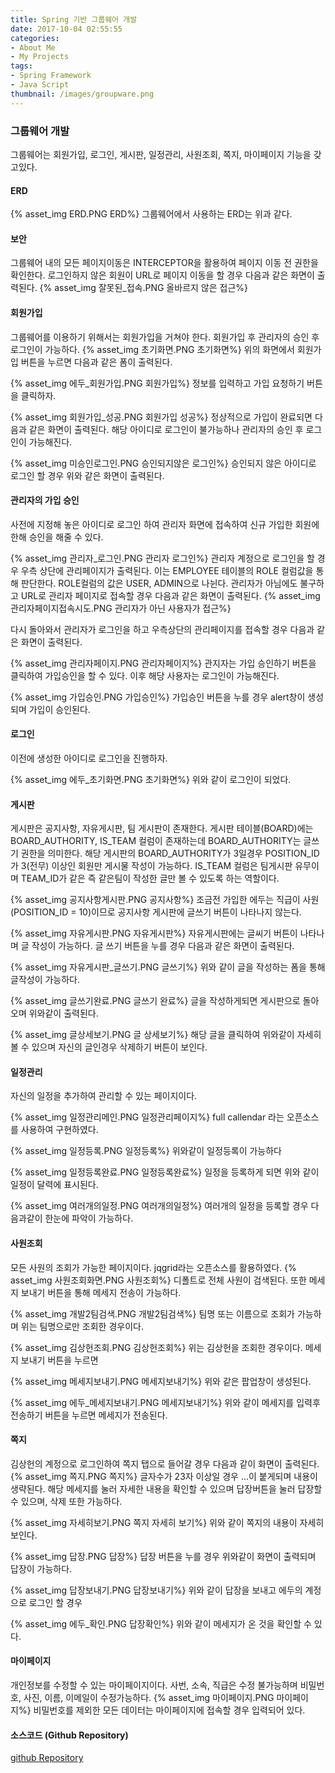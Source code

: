 ```yaml
---
title: Spring 기반 그룹웨어 개발
date: 2017-10-04 02:55:55
categories:
- About Me
- My Projects
tags:
- Spring Framework
- Java Script
thumbnail: /images/groupware.png
---
```

### 그룹웨어 개발
그룹웨어는 회원가입, 로그인, 게시판, 일정관리, 사원조회, 쪽지, 마이페이지 기능을 갖고있다.

#### ERD
{% asset_img ERD.PNG ERD%}
그룹웨어에서 사용하는 ERD는 위과 같다.

#### 보안
그룹웨어 내의 모든 페이지이동은 INTERCEPTOR을 활용하여 페이지 이동 전 권한을 확인한다. 로그인하지 않은 회원이 URL로 페이지 이동을 할 경우 다음과 같은 화면이 출력된다.
{% asset_img 잘못된_접속.PNG 올바르지 않은 접근%}

#### 회원가입
그룹웨어를 이용하기 위해서는 회원가입을 거쳐야 한다. 회원가입 후 관리자의 승인 후 로그인이 가능하다.
{% asset_img 초기화면.PNG 초기화면%}
위의 화면에서 회원가입 버튼을 누르면 다음과 같은 폼이 출력된다.

{% asset_img 에두_회원가입.PNG 회원가입%}
정보를 입력하고 가입 요청하기 버튼을 클릭하자.

{% asset_img 회원가입_성공.PNG 회원가입 성공%}
정상적으로 가입이 완료되면 다음과 같은 화면이 출력된다. 해당 아이디로 로그인이 불가능하나 관리자의 승인 후 로그인이 가능해진다.

{% asset_img 미승인로그인.PNG 승인되지않은 로그인%}
승인되지 않은 아이디로 로그인 할 경우 위와 같은 화면이 출력된다.

#### 관리자의 가입 승인
사전에 지정해 놓은 아이디로 로그인 하여 관리자 화면에 접속하여 신규 가입한 회원에 한해 승인을 해줄 수 있다.

{% asset_img 관리자_로그인.PNG 관리자 로그인%}
관리자 계정으로 로그인을 할 경우 우측 상단에 관리페이지가 출력된다. 이는 EMPLOYEE 테이블의 ROLE 컬럼값을 통해 판단한다. ROLE컬럼의 값은 USER, ADMIN으로 나뉜다. 관리자가 아님에도 불구하고 URL로 관리자 페이지로 접속할 경우 다음과 같은 화면이 출력된다.
{% asset_img 관리자페이지접속시도.PNG 관리자가 아닌 사용자가 접근%}

다시 돌아와서 관리자가 로그인을 하고 우측상단의 관리페이지를 접속할 경우 다음과 같은 화면이 출력된다.

{% asset_img 관리자페이지.PNG 관리자페이지%}
관지자는 가입 승인하기 버튼을 클릭하여 가입승인을 할 수 있다. 이후 해당 사용자는 로그인이 가능해진다.

{% asset_img 가입승인.PNG 가입승인%}
가입승인 버튼을 누를 경우 alert창이 생성되며 가입이 승인된다.

#### 로그인
이전에 생성한 아이디로 로그인을 진행하자.

{% asset_img 에두_초기화면.PNG 초기화면%}
위와 같이 로그인이 되었다.

#### 게시판
게시판은 공지사항, 자유게시판, 팀 게시판이 존재한다.
게시판 테이블(BOARD)에는 BOARD_AUTHORITY, IS_TEAM 컬럼이 존재하는데 BOARD_AUTHORITY는 글쓰기 권한을 의미한다. 해당 게시판의 BOARD_AUTHORITY가 3일경우 POSITION_ID가 3(전무) 이상인 회원만 게시물 작성이 가능하다.
IS_TEAM 컬럼은 팀게시판 유무이며 TEAM_ID가 같은 즉 같은팀이 작성한 글만 볼 수 있도록 하는 역할이다.

{% asset_img 공지사항게시판.PNG 공지사항%}
조금전 가입한 에두는 직급이 사원(POSITION_ID = 10)이므로 공지사항 게시판에 글쓰기 버튼이 나타나지 않는다.

{% asset_img 자유게시판.PNG 자유게시판%}
자유게시판에는 글씨기 버튼이 나타나며 글 작성이 가능하다.
글 쓰기 버튼을 누를 경우 다음과 같은 화면이 출력된다.

{% asset_img 자유게시판_글쓰기.PNG 글쓰기%}
위와 같이 글을 작성하는 폼을 통해 글작성이 가능하다.

{% asset_img 글쓰기완료.PNG 글쓰기 완료%}
글을 작성하게되면 게시판으로 돌아오며 위와같이 출력된다.

{% asset_img 글상세보기.PNG 글 상세보기%}
해당 글을 클릭하여 위와같이 자세히 볼 수 있으며 자신의 글인경우 삭제하기 버튼이 보인다.

#### 일정관리
자신의 일정을 추가하여 관리할 수 있는 페이지이다.

{% asset_img 일정관리메인.PNG 일정관리페이지%}
full callendar 라는 오픈소스를 사용하여 구현하였다.

{% asset_img 일정등록.PNG 일정등록%}
위와같이 일정등록이 가능하다

{% asset_img 일정등록완료.PNG 일정등록완료%}
일정을 등록하게 되면 위와 같이 일정이 달력에 표시된다.

{% asset_img 여러개의일정.PNG 여러개의일정%}
여러개의 일정을 등록할 경우 다음과같이 한눈에 파악이 가능하다.

#### 사원조회
모든 사원의 조회가 가능한 페이지이다. jqgrid라는 오픈소스를 활용하였다.
{% asset_img 사원조회화면.PNG 사원조회%}
디폴트로 전체 사원이 검색된다. 또한 메세지 보내기 버튼을 통해 메세지 전송이 가능하다.

{% asset_img 개발2팀검색.PNG 개발2팀검색%}
팀명 또는 이름으로 조회가 가능하며 위는 팀명으로만 조회한 경우이다.

{% asset_img 김상헌조회.PNG 김상헌조회%}
위는 김상헌을 조회한 경우이다. 메세지 보내기 버튼을 누르면

{% asset_img 메세지보내기.PNG 메세지보내기%}
위와 같은 팝업창이 생성된다.

{% asset_img 에두_메세지보내기.PNG 메세지보내기%}
위와 같이 메세지를 입력후 전송하기 버튼을 누르면 메세지가 전송된다.

#### 쪽지
김상헌의 계정으로 로그인하여 쪽지 탭으로 들어갈 경우 다음과 같이 화면이 출력된다.
{% asset_img 쪽지.PNG 쪽지%}
글자수가 23자 이상일 경우 ...이 붙게되며 내용이 생략된다.
해당 메세지를 눌러 자세한 내용을 확인할 수 있으며 답장버튼을 눌러 답장할 수 있으며, 삭제 또한 가능하다.

{% asset_img 자세히보기.PNG 쪽지 자세히 보기%}
위와 같이 쪽지의 내용이 자세히 보인다.

{% asset_img 답장.PNG 답장%}
답장 버튼을 누를 경우 위와같이 화면이 출력되며 답장이 가능하다.

{% asset_img 답장보내기.PNG 답장보내기%}
위와 같이 답장을 보내고 에두의 계정으로 로그인 할 경우

{% asset_img 에두_확인.PNG 답장확인%}
위와 같이 메세지가 온 것을 확인할 수 있다.

#### 마이페이지
개인정보를 수정할 수 있는 마이페이지이다.
사번, 소속, 직급은 수정 불가능하며 비밀번호, 사진, 이름, 이메일이 수정가능하다.
{% asset_img 마이페이지.PNG 마이페이지%}
비밀번호를 제외한 모든 데이터는 마이페이지에 접속할 경우 입력되어 있다.


#### 소스코드 (Github Repository)
[github Repository](https://github.com/KKimSangHeon/groupware)
